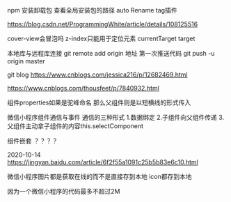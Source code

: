npm
安装卸载包
查看全局安装包的路径
auto Rename tag插件

https://blog.csdn.net/ProgrammingWhite/article/details/108125516

cover-view会冒泡吗
z-index只能用于定位元素
currentTarget
target

本地库与远程库连接
git remote add origin 地址
第一次推送代码
git push -u origin master

git blog
https://www.cnblogs.com/jessica216/p/12682469.html

https://www.cnblogs.com/thousfeet/p/7840932.html

组件properties如果是驼峰命名  那么父组件则是以短横线的形式传入

微信小程序组件通信与事件
通信的三种形式
1.数据绑定
2.子组件向父组件传递
3.父组件主动拿子组件的内容this.selectComponent


组件嵌套  ？？？？              


2020-10-14
https://jingyan.baidu.com/article/6f2f55a1091c25b5b83e6c10.html

                            
微信小程序图片都是获取在线的而不是直接存到本地  icon都存到本地

因为一个微信小程序的代码最多不超过2M

